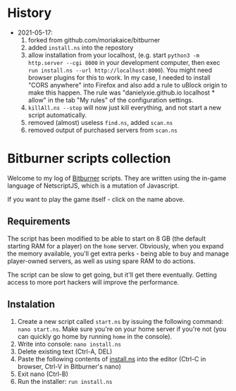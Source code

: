 # History

- 2021-05-17:
  1. forked from github.com/moriakaice/bitburner
  2. added `install.ns` into the repostory
  3. allow installation from your localhost, (e.g. start `python3 -m http.server
     --cgi 8000` in your development computer, then exec `run install.ns --url
     http://localhost:8000`). You might need browser plugins for this to work. In my
     case, I needed to install "CORS anywhere" into Firefox and also add a rule to uBlock
     origin to make this happen. The rule was "danielyxie.github.io localhost * allow" in
     the tab "My rules" of the configuration settings.
  4. `killAll.ns --stop` will now just kill everything, and not start a new
     script automatically.
  5. removed (almost) useless `find.ns`, added `scan.ns`
  6. removed output of purchased servers from `scan.ns`

# Bitburner scripts collection

Welcome to my log of [Bitburner](https://danielyxie.github.io/bitburner/)
scripts. They are written using the in-game language of NetscriptJS, which is a
mutation of Javascript.

If you want to play the game itself - click on the name above.

## Requirements

The script has been modified to be able to start on 8 GB (the default starting RAM for a player) on the `home` server. Obviously, when you expand the memory available, you'll get extra perks - being able to buy and manage player-owned servers, as well as using spare RAM to do actions.

The script can be slow to get going, but it'll get there eventually. Getting access to more port hackers will improve the performance.

## Instalation

1. Create a new script called `start.ns` by issuing the following command: `nano start.ns`. Make sure you're on your home server if you're not (you can quickly go home by running `home` in the console).
2. Write into console: `nano install.ns`
3. Delete existing text (Ctrl-A, DEL)
4. Paste the following contents of [install.ns](https://raw.githubusercontent.com/holgerschurig/bitburner-scripts/master/src/install.ns) into the editor (Ctrl-C in browser, Ctrl-V in Bitburner's nano)
5. Exit nano (Ctrl-B)
6. Run the installer: `run install.ns`
